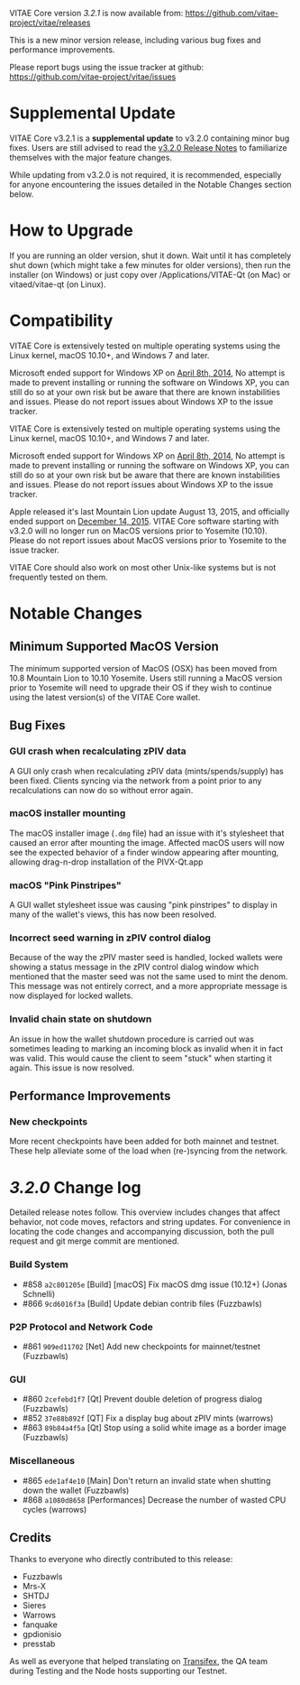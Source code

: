 VITAE Core version *3.2.1* is now available from:  <https://github.com/vitae-project/vitae/releases>

This is a new minor version release, including various bug fixes and performance improvements.

Please report bugs using the issue tracker at github: <https://github.com/vitae-project/vitae/issues>

Supplemental Update
==============

VITAE Core v3.2.1 is a **supplemental update** to v3.2.0 containing minor bug fixes. Users are still advised to read the [v3.2.0 Release Notes](https://github.com/vitae-project/vitae/blob/master/doc/release-notes/release-notes-3.2.0.md) to familiarize themselves with the major feature changes.

While updating from v3.2.0 is not required, it is recommended, especially for anyone encountering the issues detailed in the Notable Changes section below.

How to Upgrade
==============

If you are running an older version, shut it down. Wait until it has completely shut down (which might take a few minutes for older versions), then run the installer (on Windows) or just copy over /Applications/VITAE-Qt (on Mac) or vitaed/vitae-qt (on Linux).


Compatibility
==============

VITAE Core is extensively tested on multiple operating systems using the Linux kernel, macOS 10.10+, and Windows 7 and later.

Microsoft ended support for Windows XP on [April 8th, 2014](https://www.microsoft.com/en-us/WindowsForBusiness/end-of-xp-support),
No attempt is made to prevent installing or running the software on Windows XP, you
can still do so at your own risk but be aware that there are known instabilities and issues.
Please do not report issues about Windows XP to the issue tracker.

VITAE Core is extensively tested on multiple operating systems using the Linux kernel, macOS 10.10+, and Windows 7 and later.

Microsoft ended support for Windows XP on [April 8th, 2014](https://www.microsoft.com/en-us/WindowsForBusiness/end-of-xp-support), No attempt is made to prevent installing or running the software on Windows XP, you can still do so at your own risk but be aware that there are known instabilities and issues. Please do not report issues about Windows XP to the issue tracker.

Apple released it's last Mountain Lion update August 13, 2015, and officially ended support on [December 14, 2015](http://news.fnal.gov/2015/10/mac-os-x-mountain-lion-10-8-end-of-life-december-14/). VITAE Core software starting with v3.2.0 will no longer run on MacOS versions prior to Yosemite (10.10). Please do not report issues about MacOS versions prior to Yosemite to the issue tracker.

VITAE Core should also work on most other Unix-like systems but is not frequently tested on them.


Notable Changes
==============

Minimum Supported MacOS Version
------

The minimum supported version of MacOS (OSX) has been moved from 10.8 Mountain Lion to 10.10 Yosemite. Users still running a MacOS version prior to Yosemite will need to upgrade their OS if they wish to continue using the latest version(s) of the VITAE Core wallet.

Bug Fixes
------

### GUI crash when recalculating zPIV data

A GUI only crash when recalculating zPIV data (mints/spends/supply) has been fixed. Clients syncing via the network from a point prior to any recalculations can now do so without error again.

### macOS installer mounting

The macOS installer image (`.dmg` file) had an issue with it's stylesheet that caused an error after mounting the image. Affected macOS users will now see the expected behavior of a finder window appearing after mounting, allowing drag-n-drop installation of the PIVX-Qt.app

### macOS "Pink Pinstripes"

A GUI wallet stylesheet issue was causing "pink pinstripes" to display in many of the wallet's views, this has now been resolved.

### Incorrect seed warning in zPIV control dialog

Because of the way the zPIV master seed is handled, locked wallets were showing a status message in the zPIV control dialog window which mentioned that the master seed was not the same used to mint the denom. This message was not entirely correct, and a more appropriate message is now displayed for locked wallets.

### Invalid chain state on shutdown

An issue in how the wallet shutdown procedure is carried out was sometimes leading to marking an incoming block as invalid when it in fact was valid. This would cause the client to seem "stuck" when starting it again. This issue is now resolved.

Performance Improvements
------

### New checkpoints

More recent checkpoints have been added for both mainnet and testnet. These help alleviate some of the load when (re-)syncing from the network.

*3.2.0* Change log
==============

Detailed release notes follow. This overview includes changes that affect behavior, not code moves, refactors and string updates. For convenience in locating the code changes and accompanying discussion, both the pull request and git merge commit are mentioned.

### Build System
 - #858 `a2c801205e` [Build] [macOS] Fix macOS dmg issue (10.12+) (Jonas Schnelli)
 - #866 `9cd6016f3a` [Build] Update debian contrib files (Fuzzbawls)

### P2P Protocol and Network Code
 - #861 `909ed11702` [Net] Add new checkpoints for mainnet/testnet (Fuzzbawls)

### GUI
 - #860 `2cefebd1f7` [Qt] Prevent double deletion of progress dialog (Fuzzbawls)
 - #852 `37e88b892f` [QT] Fix a display bug about zPIV mints (warrows)
 - #863 `89b84a4f5a` [Qt] Stop using a solid white image as a border image (Fuzzbawls)

### Miscellaneous
 - #865 `ede1af4e10` [Main] Don't return an invalid state when shutting down the wallet (Fuzzbawls)
 - #868 `a1080d8658` [Performances] Decrease the number of wasted CPU cycles (warrows)
 
## Credits
Thanks to everyone who directly contributed to this release:

 - Fuzzbawls
 - Mrs-X
 - SHTDJ
 - Sieres
 - Warrows
 - fanquake
 - gpdionisio
 - presstab


As well as everyone that helped translating on [Transifex](https://www.transifex.com/projects/p/vitae-project-translations/), the QA team during Testing and the Node hosts supporting our Testnet.

